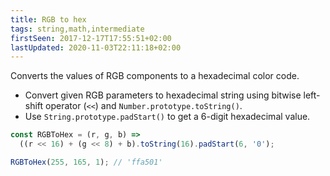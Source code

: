 ```yaml
---
title: RGB to hex
tags: string,math,intermediate
firstSeen: 2017-12-17T17:55:51+02:00
lastUpdated: 2020-11-03T22:11:18+02:00
---
```


Converts the values of RGB components to a hexadecimal color code.

- Convert given RGB parameters to hexadecimal string using bitwise left-shift operator (`<<`) and `Number.prototype.toString()`.
- Use `String.prototype.padStart()` to get a 6-digit hexadecimal value.

```js
const RGBToHex = (r, g, b) =>
  ((r << 16) + (g << 8) + b).toString(16).padStart(6, '0');
```

```js
RGBToHex(255, 165, 1); // 'ffa501'
```
